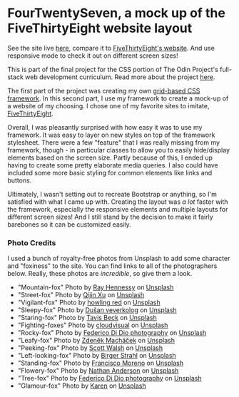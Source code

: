# FourTwentySeven, a mock up of the FiveThirtyEight website layout

See the site live [here](https://ubercj.github.io/four-twenty-seven/), compare it to [FiveThirtyEight's website](https://fivethirtyeight.com/). And use responsive mode to check it out on different screen sizes!

This is part of the final project for the CSS portion of The Odin Project's full-stack web development curriculum. Read more about the project [here](https://www.theodinproject.com/paths/full-stack-ruby-on-rails/courses/html-and-css/lessons/design-your-own-grid-based-framework).

The first part of the project was creating my own [grid-based CSS framework](https://github.com/ubercj/grid-based-framework). In this second part, I use my framework to create a mock-up of a website of my choosing. I chose one of my favorite sites to imitate, [FiveThirtyEight](https://fivethirtyeight.com/).

Overall, I was pleasantly surprised with how easy it was to use my framework. It was easy to layer on new styles on top of the framework stylesheet. There were a few "feature" that I was really missing from my framework, though - in particular classes to allow you to easily hide/display elements based on the screen size. Partly because of this, I ended up having to create some pretty elaborate media queries. I also could have included some more basic styling for common elements like links and buttons.

Ultimately, I wasn't setting out to recreate Bootstrap or anything, so I'm satisfied with what I came up with. Creating the layout was _a lot_ faster with the framework, especially the responsive elements and multiple layouts for different screen sizes! And I still stand by the decision to make it fairly barebones so it can be customized easily.

### Photo Credits

I used a bunch of royalty-free photos from Unsplash to add some character and "foxiness" to the site. You can find links to all of the photographers below. Really, these photos are _incredible_, so give them a look.

* "Mountain-fox" Photo by <a href="https://unsplash.com/@rayhennessy?utm_source=unsplash&utm_medium=referral&utm_content=creditCopyText">Ray Hennessy</a> on <a href="https://unsplash.com/s/photos/fox?utm_source=unsplash&utm_medium=referral&utm_content=creditCopyText">Unsplash</a>
* "Street-fox" Photo by <a href="https://unsplash.com/@obkim?utm_source=unsplash&utm_medium=referral&utm_content=creditCopyText">Qijin Xu</a> on <a href="https://unsplash.com/s/photos/fox?utm_source=unsplash&utm_medium=referral&utm_content=creditCopyText">Unsplash</a>
* "Vigilant-fox" Photo by <a href="https://unsplash.com/@howlingred70?utm_source=unsplash&utm_medium=referral&utm_content=creditCopyText">howling red</a> on <a href="https://unsplash.com/s/photos/fox?utm_source=unsplash&utm_medium=referral&utm_content=creditCopyText">Unsplash</a>
* "Sleepy-fox" Photo by <a href="https://unsplash.com/@veverkolog?utm_source=unsplash&utm_medium=referral&utm_content=creditCopyText">Dušan veverkolog</a> on <a href="https://unsplash.com/s/photos/fox?utm_source=unsplash&utm_medium=referral&utm_content=creditCopyText">Unsplash</a>
* "Staring-fox" Photo by <a href="https://unsplash.com/@tavis_beck?utm_source=unsplash&utm_medium=referral&utm_content=creditCopyText">Tavis Beck</a> on <a href="https://unsplash.com/s/photos/fox-singing?utm_source=unsplash&utm_medium=referral&utm_content=creditCopyText">Unsplash</a>
* "Fighting-foxes" Photo by <a href="https://unsplash.com/@cloudvisual?utm_source=unsplash&utm_medium=referral&utm_content=creditCopyText">cloudvisual</a> on <a href="https://unsplash.com/s/photos/fox?utm_source=unsplash&utm_medium=referral&utm_content=creditCopyText">Unsplash</a>
* "Rocky-fox" Photo by <a href="https://unsplash.com/@didiofederico_photographer?utm_source=unsplash&utm_medium=referral&utm_content=creditCopyText">Federico Di Dio photography</a> on <a href="https://unsplash.com/s/photos/fox?utm_source=unsplash&utm_medium=referral&utm_content=creditCopyText">Unsplash</a>
* "Leafy-fox" Photo by <a href="https://unsplash.com/@zmachacek?utm_source=unsplash&utm_medium=referral&utm_content=creditCopyText">Zdeněk Macháček</a> on <a href="https://unsplash.com/s/photos/fox?utm_source=unsplash&utm_medium=referral&utm_content=creditCopyText">Unsplash</a>
* "Peeking-fox" Photo by <a href="https://unsplash.com/@outsighted?utm_source=unsplash&utm_medium=referral&utm_content=creditCopyText">Scott Walsh</a> on <a href="https://unsplash.com/s/photos/fox?utm_source=unsplash&utm_medium=referral&utm_content=creditCopyText">Unsplash</a>
* "Left-looking-fox" Photo by <a href="https://unsplash.com/@bist31?utm_source=unsplash&utm_medium=referral&utm_content=creditCopyText">Birger Strahl</a> on <a href="https://unsplash.com/s/photos/fox?utm_source=unsplash&utm_medium=referral&utm_content=creditCopyText">Unsplash</a>
* "Standing-fox" Photo by <a href="https://unsplash.com/@franciscomoreno?utm_source=unsplash&utm_medium=referral&utm_content=creditCopyText">Francisco  Moreno</a> on <a href="https://unsplash.com/s/photos/fox?utm_source=unsplash&utm_medium=referral&utm_content=creditCopyText">Unsplash</a>
* "Flowery-fox" Photo by <a href="https://unsplash.com/@nathananderson?utm_source=unsplash&utm_medium=referral&utm_content=creditCopyText">Nathan Anderson</a> on <a href="https://unsplash.com/s/photos/fox?utm_source=unsplash&utm_medium=referral&utm_content=creditCopyText">Unsplash</a>
* "Tree-fox" Photo by <a href="https://unsplash.com/@didiofederico_photographer?utm_source=unsplash&utm_medium=referral&utm_content=creditCopyText">Federico Di Dio photography</a> on <a href="https://unsplash.com/s/photos/fox?utm_source=unsplash&utm_medium=referral&utm_content=creditCopyText">Unsplash</a>
* "Glamour-fox" Photo by <a href="https://unsplash.com/@mizmoxie13?utm_source=unsplash&utm_medium=referral&utm_content=creditCopyText">Karen</a> on <a href="https://unsplash.com/s/photos/fox?utm_source=unsplash&utm_medium=referral&utm_content=creditCopyText">Unsplash</a>
